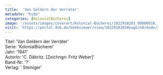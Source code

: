 ```yaml
---
title:  'Van Geldern der Verräter'
metadate: "hide"
categories: [KolonialBücherei]
image: '/assets/images/coverart/Kolonial-Bücherei/1022918281_00000010.jpg'
visit: 'https://portal.dnb.de/bookviewer/view/1022918281#page/n0/mode/2up'
---
```

Titel: 'Van Geldern der Verräter' <br>
Serie: 'KolonialBücherei' <br>
Jahr: '1941' <br>
AutorIn: 'C. Däbritz. [Zeichngn: Fritz Weber]' <br>
Band-Nr: '?' <br>
Verlag: ' Steiniger'